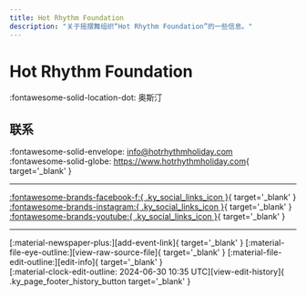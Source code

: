 ```yaml
---
title: Hot Rhythm Foundation
description: "关于摇摆舞组织“Hot Rhythm Foundation”的一些信息。"
---
```


# Hot Rhythm Foundation

:fontawesome-solid-location-dot: 奥斯汀  


## 联系

:fontawesome-solid-envelope: <info@hotrhythmholiday.com>  
:fontawesome-solid-globe: <https://www.hotrhythmholiday.com>{ target='_blank' }  

---

 [:fontawesome-brands-facebook-f:{ .ky_social_links_icon }](https://www.facebook.com/hotrhythmholiday){ target='_blank' } [:fontawesome-brands-instagram:{ .ky_social_links_icon }](https://instagram.com/hotrhythmholiday){ target='_blank' } [:fontawesome-brands-youtube:{ .ky_social_links_icon }](https://youtube.com/HotRhythmFoundation){ target='_blank' }

---

<div class="ky_page_footer" markdown>
<div class="ky_page_footer_trailing" markdown="span">
[:material-newspaper-plus:][add-event-link]{ target='_blank' }
[:material-file-eye-outline:][view-raw-source-file]{ target='_blank' }
[:material-file-edit-outline:][edit-info]{ target='_blank' }
</div>
<div class="ky_page_footer_leading" markdown="span">
[:material-clock-edit-outline: 2024-06-30 10:35 UTC][view-edit-history]{ .ky_page_footer_history_button target='_blank' }
</div>
</div>

[add-event-link]: https://github.com/swingdance/events/issues/new?assignees=&labels=add+event&projects=&template=02-add_entity.yml&title=%5Bus%5D%20%3CName%3E&region=us&province=Texas&city=Austin&org_id=hot-rhythm-foundation "添加活动"
[view-raw-source-file]: https://github.com/swingdance/orgs/blob/main/us/hot-rhythm-foundation.json "查看原始源文件"
[edit-info]: https://github.com/swingdance/orgs/issues/new?assignees=&labels=update+org&projects=&template=03-update_entity.yml&title=%5Bus%5D%20Hot%20Rhythm%20Foundation&region=us&id=hot-rhythm-foundation&name=Hot%20Rhythm%20Foundation "编辑信息"

[view-edit-history]: https://github.com/swingdance/orgs/commits/main/us/hot-rhythm-foundation.json "查看编辑历史"
